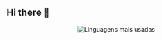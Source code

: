 ## Hi there 👋

<p align="center">
  <img src="https://github-readme-stats.vercel.app/api/top-langs/?username=renancvitor&layout=compact&theme=radical" alt="Linguagens mais usadas">
</p>
